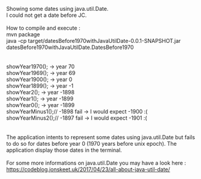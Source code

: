 Showing some dates using java.util.Date.<br/>
I could not get a date before JC.<br/>
<br/>
How to compile and execute :<br/>
mvn package<br/>
java -cp target/datesBefore1970withJavaUtilDate-0.0.1-SNAPSHOT.jar datesBefore1970withJavaUtilDate.DatesBefore1970<br/>
<br/>
<br/>
showYear1970(); -> year 70<br/>
showYear1969(); -> year 69<br/>
showYear1900(); -> year 0<br/>
showYear1899(); -> year -1<br/>
showYear2(); -> year -1898<br/>
showYear1(); -> year -1899<br/>
showYear0(); -> year -1899<br/>
showYearMinus1();// -1898 fail -> I would expect -1900 :(<br/>
showYearMinus2();// -1897 fail -> I would expect -1901 :(<br/>
<br/>
<br/>
The application intents to represent some dates using java.util.Date but fails to do so for dates before year 0 (1970 years before unix epoch). The application display those dates in the terminal.<br/>
<br/>
For some more informations on java.util.Date you may have a look here : https://codeblog.jonskeet.uk/2017/04/23/all-about-java-util-date/<br/>

